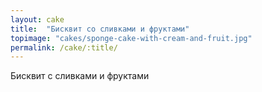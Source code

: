 ```yaml
---
layout: cake
title:  "Бисквит со сливками и фруктами"
topimage: "cakes/sponge-cake-with-cream-and-fruit.jpg"
permalink: /cake/:title/
---
```


Бисквит с сливками и фруктами